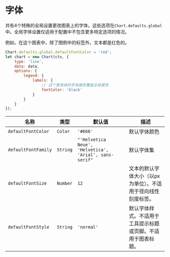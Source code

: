 # 字体

共有4个特殊的全局设置更改图表上的字体。这些选项在`Chart.defaults.global`中。全局字体设置仅适用于配置中不包含更多特定选项的情况。

例如，在这个图表中，除了图例中的标签外，文本都是红色的。

```javascript
Chart.defaults.global.defaultFontColor = 'red';
let chart = new Chart(ctx, {
    type: 'line',
    data: data,
    options: {
        legend: {
            labels: {
                // 这个更具体的字体属性覆盖全局属性
                fontColor: 'black'
            }
        }
    }
});
```

| 名称 | 类型 | 默认值 | 描述
| ---- | ---- | ------- | -----------
| `defaultFontColor` | `Color` | `'#666'` | 默认字体颜色
| `defaultFontFamily` | `String` | `"'Helvetica Neue', 'Helvetica', 'Arial', sans-serif"` | 默认字体集
| `defaultFontSize` | `Number` | `12` | 文本的默认字体大小（以px为单位）。不适用于径向线性刻度标签。
| `defaultFontStyle` | `String` | `'normal'` | 默认字体样式。不适用于工具提示标题或页脚。不适用于图表标题。
